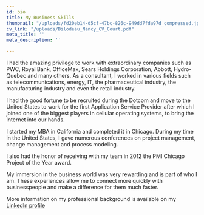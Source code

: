 ```yaml
---
id: bio
title: My Business Skills
thumbnail: "/uploads/fd20eb14-d5cf-47bc-826c-949dd7fda97d_compressed.jpg"
cv_link: "/uploads/Bilodeau_Nancy_CV_Court.pdf"
meta_title: ''
meta_description: ''

---
```

I had the amazing privilege to work with extraordinary companies such as PWC, Royal Bank, OfficeMax, Sears Holdings Corporation, Abbott, Hydro-Quebec and many others. As a consultant, I worked in various fields such as telecommunications, energy, IT, the pharmaceutical industry, the manufacturing industry and even the retail industry.

I had the good fortune to be recruited during the Dotcom and move to the United States to work for the first Application Service Provider after which I joined one of the biggest players in cellular operating systems, to bring the Internet into our hands.

I started my MBA in California and completed it in Chicago. During my time in the United States, I gave numerous conferences on project management, change management and process modeling.

I also had the honor of receiving with my team in 2012 the PMI Chicago Project of the Year award.

My immersion in the business world was very rewarding and is part of who I am. These experiences allow me to connect more quickly with businesspeople and make a difference for them much faster.

More information on my professional background is available on my [LinkedIn profile](https://ca.linkedin.com/in/nancybilodeau)